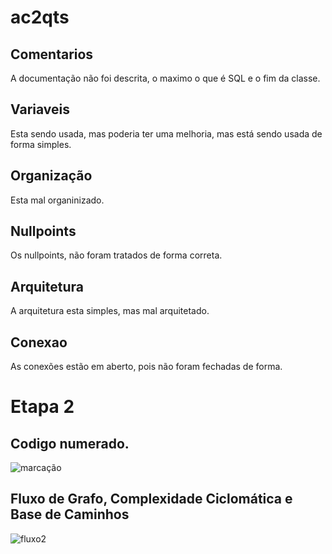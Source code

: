 # ac2qts

## Comentarios
A documentação não foi descrita, o maximo o que é SQL e o fim da classe.

## Variaveis
Esta sendo usada, mas poderia ter uma melhoria, mas está sendo usada de forma simples.

## Organização
Esta mal organinizado.


## Nullpoints
Os nullpoints, não foram tratados de forma correta.

## Arquitetura
A arquitetura esta simples, mas mal arquitetado.

## Conexao
As conexões estão em aberto, pois não foram fechadas de forma. 

# Etapa 2 
## Codigo numerado.
![marcação](https://github.com/IcaroIyusuka/ac2qts/assets/115050400/c0c325c0-a8aa-4459-acc7-182c8fd4d66d)

## Fluxo de Grafo, Complexidade Ciclomática e Base de Caminhos
![fluxo2](https://github.com/IcaroIyusuka/ac2qts/assets/115050400/ca40accc-497e-4b54-ba83-d78c4d13b390)

